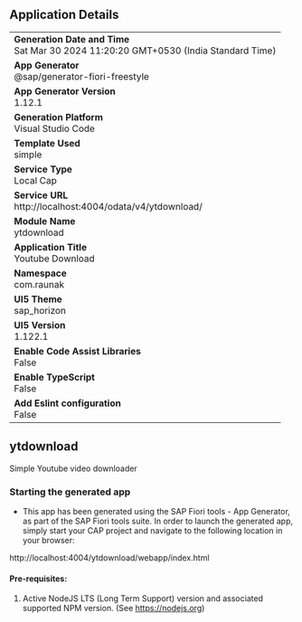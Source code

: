 ## Application Details
|               |
| ------------- |
|**Generation Date and Time**<br>Sat Mar 30 2024 11:20:20 GMT+0530 (India Standard Time)|
|**App Generator**<br>@sap/generator-fiori-freestyle|
|**App Generator Version**<br>1.12.1|
|**Generation Platform**<br>Visual Studio Code|
|**Template Used**<br>simple|
|**Service Type**<br>Local Cap|
|**Service URL**<br>http://localhost:4004/odata/v4/ytdownload/
|**Module Name**<br>ytdownload|
|**Application Title**<br>Youtube Download|
|**Namespace**<br>com.raunak|
|**UI5 Theme**<br>sap_horizon|
|**UI5 Version**<br>1.122.1|
|**Enable Code Assist Libraries**<br>False|
|**Enable TypeScript**<br>False|
|**Add Eslint configuration**<br>False|

## ytdownload

Simple Youtube video downloader

### Starting the generated app

-   This app has been generated using the SAP Fiori tools - App Generator, as part of the SAP Fiori tools suite.  In order to launch the generated app, simply start your CAP project and navigate to the following location in your browser:

http://localhost:4004/ytdownload/webapp/index.html

#### Pre-requisites:

1. Active NodeJS LTS (Long Term Support) version and associated supported NPM version.  (See https://nodejs.org)


